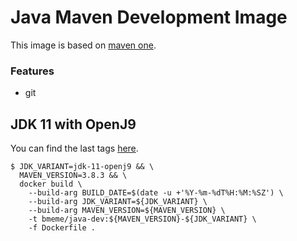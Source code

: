# Java Maven Development Image

This image is based on [maven one](https://hub.docker.com/_/maven).

### Features

- git

## JDK 11 with OpenJ9

You can find the last tags [here](https://hub.docker.com/r/bmeme/mn-dev/tags?page=1&ordering=last_updated&name=-openj9).

```
$ JDK_VARIANT=jdk-11-openj9 && \
  MAVEN_VERSION=3.8.3 && \
  docker build \
    --build-arg BUILD_DATE=$(date -u +'%Y-%m-%dT%H:%M:%SZ') \
    --build-arg JDK_VARIANT=${JDK_VARIANT} \
    --build-arg MAVEN_VERSION=${MAVEN_VERSION} \
    -t bmeme/java-dev:${MAVEN_VERSION}-${JDK_VARIANT} \
    -f Dockerfile .
```
